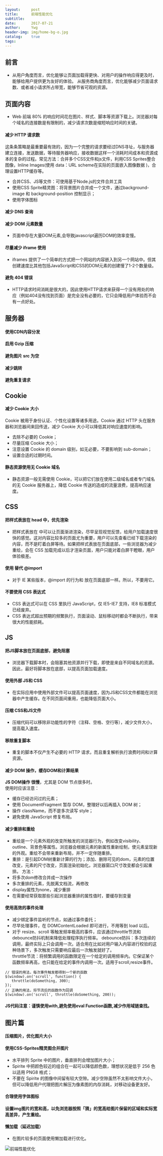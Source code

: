 ```yaml
---
layout:     post
title:      前端性能优化
subtitle:   
date:       2017-07-21
author:     Ywg
header-img: img/home-bg-o.jpg
catalog:    true
tags: 
---
```


## 前言
- 从用户角度而言，优化能够让页面加载得更快、对用户的操作响应得更及时，能够给用户提供更为友好的体验。 从服务商角度而言，优化能够减少页面请求数、或者减小请求所占带宽，能够节省可观的资源。

## 页面内容
- Web 前端 80% 的响应时间花在图片、样式、脚本等资源下载上。浏览器对每个域名的连接数是有限制的，减少请求次数是缩短响应时间的关键。
#### 减少 HTTP 请求数
这条条策略是最重要最有效的，因为一个完整的请求要经过DNS寻址，与服务器建立连接，发送数据，等待服务器响应，接收数据这样一个消耗时间成本和资源成本的复杂的过程。常见方法：合并多个CSS文件和js文件，利用CSS Sprites整合图像，Inline Images(使用 data：URL scheme在实际的页面嵌入图像数据 )，合理设置HTTP缓存等。
- 合并CSS、JS等文件：可使用基于Node.js的文件合并工具
- 使用CSS Sprite精灵图：将背景图片合并成一个文件，通过background-image 和 background-position 控制显示；
- 使用字体图标

#### 减少 DNS 查询

#### 减少 DOM 元素数量
- 页面中存在大量DOM元素,会导致javascript遍历DOM的效率变慢。

#### 尽量减少 iframe 使用
- iframes 提供了一个简单的方式把一个网站的内容嵌入到另一个网站中。但其创建速度比其他包括JavaScript和CSS的DOM元素的创建慢了1-2个数量级。

####  避免 404 错误
- HTTP请求时间消耗是很大的，因此使用HTTP请求来获得一个没有用处的响应（例如404没有找到页面）是完全没有必要的，它只会降低用户体验而不会有一点好处。

## 服务器
#### 使用CDN内容分发

#### 启用 Gzip 压缩

#### 避免图片 src 为空

#### 减少跳转

#### 避免重复请求

## Cookie
#### 减少 Cookie 大小
Cookie 被用于身份认证、个性化设置等诸多用途。Cookie 通过 HTTP 头在服务器和浏览器间来回传送，减少 Cookie 大小可以降低其对响应速度的影响。
- 去除不必要的 Cookie；
- 尽量压缩 Cookie 大小；
- 注意设置 Cookie 的 domain 级别，如无必要，不要影响到 sub-domain；
- 设置合适的过期时间。

#### 静态资源使用无 Cookie 域名
- 静态资源一般无需使用 Cookie，可以把它们放在使用二级域名或者专门域名的无 Cookie 服务器上，降低 Cookie 传送的造成的流量浪费，提高响应速度。

## CSS
#### 把样式表放在 head 中，优先渲染
- 把样式表放在 <head> 中可以让页面渐进渲染，尽早呈现视觉反馈，给用户加载速度很快的感觉。这对内容比较多的页面尤为重要，用户可以先查看已经下载渲染的内容，而不是盯着白屏等待。如果把样式表放在页面底部，一些浏览器为减少重绘，会在 CSS 加载完成以后才渲染页面，用户只能对着白屏干瞪眼，用户体验极差。

#### 使用 <link> 替代 @import
- 对于 IE 某些版本，@import 的行为和 <link> 放在页面底部一样。所以，不要用它。

#### 不要使用 CSS 表达式
- CSS 表达式可以在 CSS 里执行 JavaScript，仅 IE5-IE7 支持，IE8 标准模式已经废弃。
- CSS 表达式超出预期的频繁执行，页面滚动、鼠标移动时都会不断执行，带来很大的性能损耗。

## JS
#### 把JS脚本放在页面底部，避免阻塞
- 浏览器下载脚本时，会阻塞其他资源并行下载，即使是来自不同域名的资源。因此，最好将脚本放在底部，以提高页面加载速度。

#### 使用外部 JS和 CSS
- 在实际应用中使用外部文件可以提高页面速度，因为JS和CSS文件都能在浏览器中产生缓存。在不同页面间重用，也能降低页面大小。

#### 压缩 CSS和JS文件
- 压缩代码可以移除非功能性的字符（注释、空格、空行等），减少文件大小，提高载入速度。

#### 移除重复脚本
- 重复的脚本不仅产生不必要的 HTTP 请求，而且重复解析执行浪费时间和计算资源。

#### 减少 DOM 操作，缓存DOM和计算结果
**JS DOM操作 很慢**，尤其是 DOM 节点很多时。<br>
使用时应该注意：
- 缓存已经访问过的元素；
- 使用 DocumentFragment 暂存 DOM，整理好以后再插入 DOM 树；
- 操作 className，而不是多次读写 style；
- 避免使用 JavaScript 修复布局。

#### 减少重排和重绘
- 重绘是一个元素外观的改变所触发的浏览器行为，例如改变visibility、outline、背景色等属性。浏览器会根据元素的新属性重新绘制，使元素呈现新的外观。重绘不会带来重新布局，并不一定伴随重排。
- 重排：是引起DOM树重新计算的行为；添加、删除可见的dom，元素的位置改变，元素的尺寸改变，页面渲染初始化，浏览器窗口尺寸改变都会引起重排。
方法：
- 将多次dom修改合并成一次操作
- 多次重排的元素，先脱离文档流，再修改
- display属性为none，减少重排
- 在需要经常获取那些引起浏览器重排的属性值时，要缓存到变量

#### 使用高效的事件处理
- 减少绑定事件监听的节点，如通过事件委托；
- 尽早处理事件，在 DOMContentLoaded 即可进行，不用等到 load 以后。
- 对于 resize、scroll 等触发频率极高的事件，应该通过throttle节流和debounce防抖机制来降低处理程序执行频率。
debounce防抖：多次连续的调用，最终实际上只会调用一次。适合用在比如对用户输入内容进行校验的这种场景下，多次触发只需要响应最后一次触发就好了。<br>
throttle节流：将频繁调用的函数限定在一个给定的调用频率内。它保证某个函数频率再高，也只能在给定的事件内调用一次。适用于scroll,resize事件。
```
// 错误的用法，每次事件触发都得到一个新的函数
$(window).on('scroll', function() {
   throttle(doSomething, 300);
});
// 正确的用法，将节流后的函数作为回调
$(window).on('scroll', throttle(doSomething, 200));
```

#### JS代码注意：谨慎使用with,避免使用eval Function函数,减少作用域链查找。

## 图片篇
####  压缩图片，优化图片大小

#### 使用CSS-Sprites精灵图合并图片
- 水平排列 Sprite 中的图片，垂直排列会增加图片大小；
- Spirite 中把颜色较近的组合在一起可以降低颜色数，理想状况是低于 256 色以适用 PNG8 格式；
- 不要在 Spirite 的图像中间留有较大空隙。减少空隙虽然不太影响文件大小，但可以降低用户代理把图片解压为像素图的内存消耗，对移动设备更友好。

#### 合理使用字体图标

#### 设置img图片的宽和高，以免浏览器按照「猜」的宽高给图片保留的区域和实际宽高差异，产生重绘。

#### 懒加载（延迟加载）
- 在图片较多的页面使用懒加载进行优化。

![前端性能优化](http://aes.jypc.org/wp-content/uploads/2016/12/2828bd0cf366c346766c69ec93217894.jpg)
